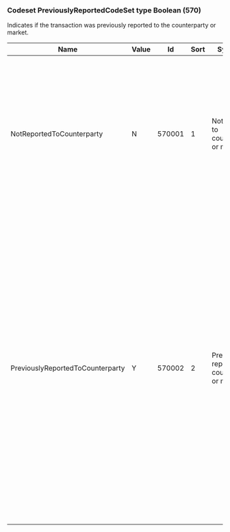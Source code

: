 ### Codeset PreviouslyReportedCodeSet type Boolean (570)

Indicates if the transaction was previously reported to the counterparty or market.

| Name                             | Value | Id     | Sort | Synopsis                                      | Elaboration                                                                                                                               |
|----------------------------------|-------|--------|------|-----------------------------------------------|-------------------------------------------------------------------------------------------------------------------------------|
| NotReportedToCounterparty        | N     | 570001 | 1    | Not reported to counterparty or market        | In the context of RTS 13 Article 16 when a trade is reported to more than one "approved publication arrangement" (APA) the original report can be flagged as "original". This is the ESMA "ORGN" flag.                                                                                                                               |
| PreviouslyReportedToCounterparty | Y     | 570002 | 2    | Previously reported to counterparty or market | In the context of RTS 13 Article 16 when a trade is reported to more than one "approved publication arrangement" (APA) the additional reports need to be flagged as "duplicative" and this flag needs to be present on any occurrence (even when publishing to the market). This is also used for reporting directly to ESMA when the trade has been previously reported. This is the ESMA "DUPL" flag. |

